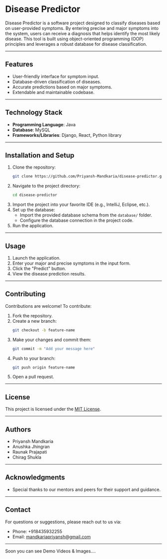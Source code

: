 # Disease Predictor

Disease Predictor is a software project designed to classify diseases based on user-provided symptoms. By entering precise and major symptoms into the system, users can receive a diagnosis that helps identify the most likely disease. This tool is built using object-oriented programming (OOP) principles and leverages a robust database for disease classification.

---

## Features
- User-friendly interface for symptom input.
- Database-driven classification of diseases.
- Accurate predictions based on major symptoms.
- Extendable and maintainable codebase.

---

## Technology Stack
- **Programming Language**: Java
- **Database**: MySQL
- **Frameworks/Libraries**: Django, React, Python library

---

## Installation and Setup

1. Clone the repository:
   ```bash
   git clone https://github.com/Priyansh-Mandkaria/disease-predictor.git
   ```
2. Navigate to the project directory:
   ```bash
   cd disease-predictor
   ```
3. Import the project into your favorite IDE (e.g., IntelliJ, Eclipse, etc.).
4. Set up the database:
   - Import the provided database schema from the `database/` folder.
   - Configure the database connection in the project code.
5. Run the application.

---

## Usage
1. Launch the application.
2. Enter your major and precise symptoms in the input form.
3. Click the "Predict" button.
4. View the disease prediction results.

---

## Contributing
Contributions are welcome! To contribute:
1. Fork the repository.
2. Create a new branch:
   ```bash
   git checkout -b feature-name
   ```
3. Make your changes and commit them:
   ```bash
   git commit -m "Add your message here"
   ```
4. Push to your branch:
   ```bash
   git push origin feature-name
   ```
5. Open a pull request.

---

## License
This project is licensed under the [MIT License](LICENSE).

---

## Authors
- Priyansh Mandkaria
- Anushka Jhingran
- Raunak Prajapati
- Chirag Shukla

---

## Acknowledgments
- Special thanks to our mentors and peers for their support and guidance.

---

## Contact
For questions or suggestions, please reach out to us via:
- Phone: +918435932255
- Email: mandkariapriyansh@gmail.com

---

Soon you can see Demo Videos & Images....
